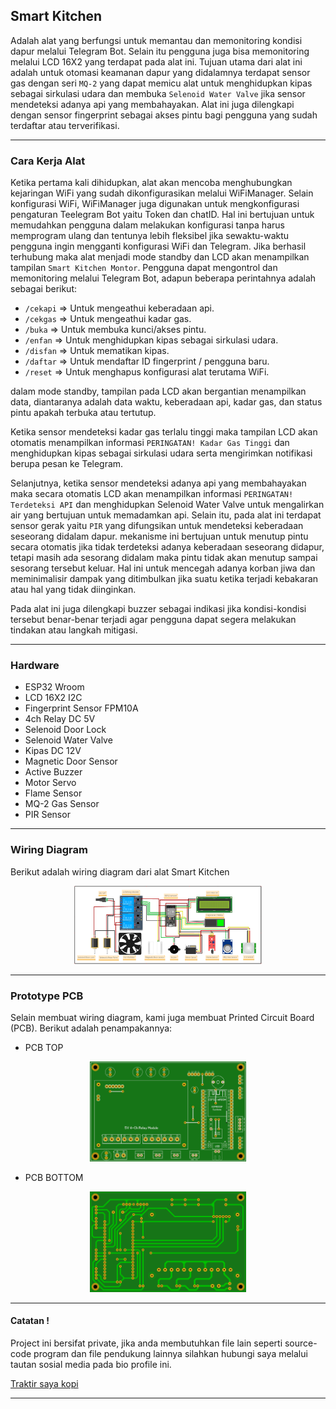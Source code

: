 ## Smart Kitchen

Adalah alat yang berfungsi untuk memantau dan memonitoring kondisi dapur melalui Telegram Bot. Selain itu pengguna juga bisa memonitoring melalui LCD 16X2 yang terdapat pada alat ini. Tujuan utama dari alat ini adalah untuk otomasi keamanan dapur yang didalamnya terdapat sensor gas dengan seri `MQ-2` yang dapat memicu alat untuk menghidupkan kipas sebagai sirkulasi udara dan membuka `Selenoid Water Valve` jika sensor mendeteksi adanya api yang membahayakan. Alat ini juga dilengkapi dengan sensor fingerprint sebagai akses pintu bagi pengguna yang sudah terdaftar atau terverifikasi.

---

### Cara Kerja Alat

Ketika pertama kali dihidupkan, alat akan mencoba menghubungkan kejaringan WiFi yang sudah dikonfigurasikan melalui WiFiManager. Selain konfigurasi WiFi, WiFiManager juga digunakan untuk mengkonfigurasi pengaturan Teelegram Bot yaitu Token dan chatID. Hal ini bertujuan untuk memudahkan pengguna dalam melakukan konfigurasi tanpa harus memprogram ulang dan tentunya lebih fleksibel jika sewaktu-waktu pengguna ingin mengganti konfigurasi WiFi dan Telegram. Jika berhasil terhubung maka alat menjadi mode standby dan LCD akan menampilkan tampilan `Smart Kitchen Montor`. Pengguna dapat mengontrol dan memonitoring melalui Telegram Bot, adapun beberapa perintahnya adalah sebagai berikut:

- `/cekapi` => Untuk mengeathui keberadaan api.
- `/cekgas` => Untuk mengeathui kadar gas.
- `/buka` => Untuk membuka kunci/akses pintu.
- `/enfan` => Untuk menghidupkan kipas sebagai sirkulasi udara.
- `/disfan` => Untuk mematikan kipas.
- `/daftar` => Untuk mendaftar ID fingerprint / pengguna baru.
- `/reset` => Untuk menghapus konfigurasi alat terutama WiFi.

dalam mode standby, tampilan pada LCD akan bergantian menampilkan data, diantaranya adalah data waktu, keberadaan api, kadar gas, dan status pintu apakah terbuka atau tertutup.

Ketika sensor mendeteksi kadar gas terlalu tinggi maka tampilan LCD akan otomatis menampilkan informasi `PERINGATAN! Kadar Gas Tinggi` dan menghidupkan kipas sebagai sirkulasi udara serta mengirimkan notifikasi berupa pesan ke Telegram.

Selanjutnya, ketika sensor mendeteksi adanya api yang membahayakan maka secara otomatis LCD akan menampilkan informasi `PERINGATAN! Terdeteksi API` dan menghidupkan Selenoid Water Valve untuk mengalirkan air yang bertujuan untuk memadamkan api. Selain itu, pada alat ini terdapat sensor gerak yaitu `PIR` yang difungsikan untuk mendeteksi keberadaan seseorang didalam dapur. mekanisme ini bertujuan untuk menutup pintu secara otomatis jika tidak terdeteksi adanya keberadaan seseorang didapur, tetapi masih ada sesorang didalam maka pintu tidak akan menutup sampai sesorang tersebut keluar. Hal ini untuk mencegah adanya korban jiwa dan meminimalisir dampak yang ditimbulkan jika suatu ketika terjadi kebakaran atau hal yang tidak diinginkan.

Pada alat ini juga dilengkapi buzzer sebagai indikasi jika kondisi-kondisi tersebut benar-benar terjadi agar pengguna dapat segera melakukan tindakan atau langkah mitigasi.

---

### Hardware

- ESP32 Wroom
- LCD 16X2 I2C
- Fingerprint Sensor FPM10A
- 4ch Relay DC 5V
- Selenoid Door Lock
- Selenoid Water Valve
- Kipas DC 12V
- Magnetic Door Sensor
- Active Buzzer
- Motor Servo
- Flame Sensor
- MQ-2 Gas Sensor
- PIR Sensor

---

### Wiring Diagram

Berikut adalah wiring diagram dari alat Smart Kitchen

<p align="center">
    <img src="Wiring/Wiring.png" width="300" />
</p>

---

### Prototype PCB

Selain membuat wiring diagram, kami juga membuat Printed Circuit Board (PCB). Berikut adalah penampakannya:

- PCB TOP
<p align="center">
    <img src="PCB/TOP.JPG" width="250" />
</p>

- PCB BOTTOM
<p align="center">
    <img src="PCB/BOT.JPG" width="250" />
</p>

---

#### Catatan !

Project ini bersifat private, jika anda membutuhkan file lain seperti source-code program dan file pendukung lainnya silahkan hubungi saya melalui tautan sosial media pada bio profile ini.

[Traktir saya kopi](https://www.buymeacoffee.com/thoriktk)

---
